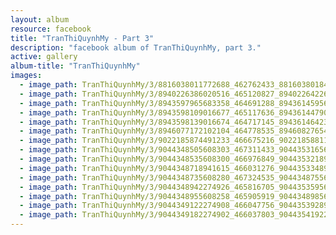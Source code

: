 ```yaml
---
layout: album
resource: facebook
title: "TranThiQuynhMy - Part 3"
description: "facebook album of TranThiQuynhMy, part 3."
active: gallery
album-title: "TranThiQuynhMy"
images:
  - image_path: TranThiQuynhMy/3/8816038011772688_462762433_8816038018439354_1500370001539609549_n.jpg
  - image_path: TranThiQuynhMy/3/8940226386020516_465120827_8940226422687179_7292454235815455646_n.jpg
  - image_path: TranThiQuynhMy/3/8943597965683358_464691288_8943614595681695_1631818460058265061_n.jpg
  - image_path: TranThiQuynhMy/3/8943598109016677_465117636_8943614479015040_1734222315902524526_n.jpg
  - image_path: TranThiQuynhMy/3/8943598139016674_464717145_8943614642348357_1885055924086682226_n.jpg
  - image_path: TranThiQuynhMy/3/8946077172102104_464778535_8946082765434878_4758558552942114281_n.jpg
  - image_path: TranThiQuynhMy/3/9022185874491233_466675216_9022185881157899_671250630304537849_n.jpg
  - image_path: TranThiQuynhMy/3/9044348505608303_467311433_9044353165607837_8237698562509767584_n.jpg
  - image_path: TranThiQuynhMy/3/9044348535608300_466976849_9044353218941165_7837604642652469813_n.jpg
  - image_path: TranThiQuynhMy/3/9044348718941615_466031276_9044353348941152_4080857557539089601_n.jpg
  - image_path: TranThiQuynhMy/3/9044348735608280_467324535_9044348755608278_4783538855238508572_n.jpg
  - image_path: TranThiQuynhMy/3/9044348942274926_465816705_9044353595607794_910427091216842524_n.jpg
  - image_path: TranThiQuynhMy/3/9044348955608258_465905919_9044348985608255_2636920090314208892_n.jpg
  - image_path: TranThiQuynhMy/3/9044349122274908_466047756_9044353928941094_6719626687401080689_n.jpg
  - image_path: TranThiQuynhMy/3/9044349182274902_466037803_9044354192274401_3614784721705328252_n.jpg
---
```

